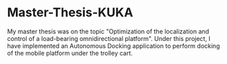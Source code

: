 # Master-Thesis-KUKA
My master thesis was on the topic "Optimization of the localization and control of a load-bearing omnidirectional platform". Under this project, I have implemented an Autonomous Docking application to perform docking of the mobile platform under the trolley cart.
